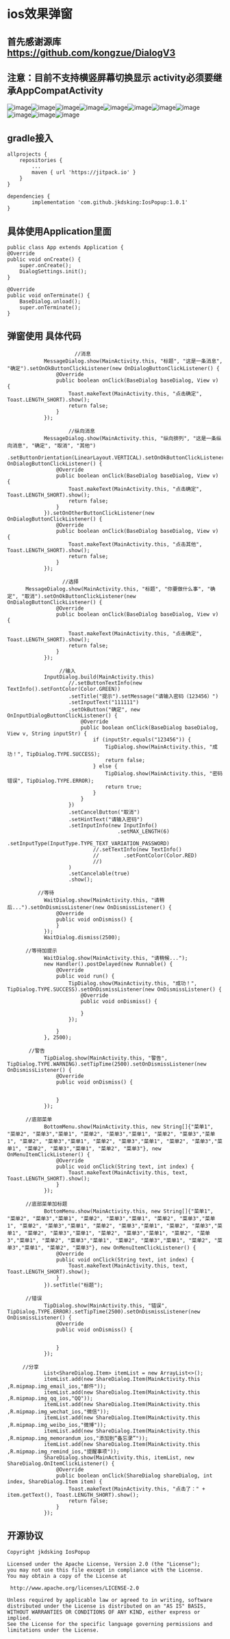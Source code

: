 # ios效果弹窗

## 首先感谢源库  https://github.com/kongzue/DialogV3 

## 注意：目前不支持横竖屏幕切换显示   activity必须要继承AppCompatActivity

![image](https://github.com/jkdsking/IosPopup/blob/master/png/main.jpg)![image](https://github.com/jkdsking/IosPopup/blob/master/png/message.jpg)![image](https://github.com/jkdsking/IosPopup/blob/master/png/message_ver.jpg)![image](https://github.com/jkdsking/IosPopup/blob/master/png/select.jpg)![image](https://github.com/jkdsking/IosPopup/blob/master/png/input.jpg)![image](https://github.com/jkdsking/IosPopup/blob/master/png/wait.jpg)![image](https://github.com/jkdsking/IosPopup/blob/master/png/warn.jpg)![image](https://github.com/jkdsking/IosPopup/blob/master/png/buttom.jpg)![image](https://github.com/jkdsking/IosPopup/blob/master/png/buttom_menu.jpg)![image](https://github.com/jkdsking/IosPopup/blob/master/png/error.jpg)![image](https://github.com/jkdsking/IosPopup/blob/master/png/share.jpg)
 
   ## gradle接入
	
	allprojects {
		repositories {
			...
			maven { url 'https://jitpack.io' }
		}
	}
	
	dependencies {
	        implementation 'com.github.jkdsking:IosPopup:1.0.1'
	}
 
  
 

  
  ## 具体使用Application里面           
    public class App extends Application {
    @Override
    public void onCreate() {
        super.onCreate();
        DialogSettings.init();
    }

    @Override
    public void onTerminate() {
        BaseDialog.unload();
        super.onTerminate();
    }
      
      
  ## 弹窗使用 具体代码
 
  	 	
		                  //消息
                MessageDialog.show(MainActivity.this, "标题", "这是一条消息", "确定").setOnOkButtonClickListener(new OnDialogButtonClickListener() {
                    @Override
                    public boolean onClick(BaseDialog baseDialog, View v) {
                        Toast.makeText(MainActivity.this, "点击确定", Toast.LENGTH_SHORT).show();
                        return false;
                    }
                });
		 
		                //纵向消息
                MessageDialog.show(MainActivity.this, "纵向排列", "这是一条纵向消息", "确定", "取消", "其他")
                     .setButtonOrientation(LinearLayout.VERTICAL).setOnOkButtonClickListener(new OnDialogButtonClickListener() {
                    @Override
                    public boolean onClick(BaseDialog baseDialog, View v) {
                        Toast.makeText(MainActivity.this, "点击确定", Toast.LENGTH_SHORT).show();
                        return false;
                    }
                }).setOnOtherButtonClickListener(new OnDialogButtonClickListener() {
                    @Override
                    public boolean onClick(BaseDialog baseDialog, View v) {
                        Toast.makeText(MainActivity.this, "点击其他", Toast.LENGTH_SHORT).show();
                        return false;
                    }
                });
		    
		              //选择
		  MessageDialog.show(MainActivity.this, "标题", "你要做什么事", "确定", "取消").setOnOkButtonClickListener(new OnDialogButtonClickListener() {
                    @Override
                    public boolean onClick(BaseDialog baseDialog, View v) {

                        Toast.makeText(MainActivity.this, "点击确定", Toast.LENGTH_SHORT).show();
                        return false;
                    }
                });
                  
		             //输入
                InputDialog.build(MainActivity.this)
                        //.setButtonTextInfo(new TextInfo().setFontColor(Color.GREEN))
                        .setTitle("提示").setMessage("请输入密码（123456）")
                        .setInputText("111111")
                        .setOkButton("确定", new OnInputDialogButtonClickListener() {
                            @Override
                            public boolean onClick(BaseDialog baseDialog, View v, String inputStr) {
                                if (inputStr.equals("123456")) {
                                    TipDialog.show(MainActivity.this, "成功！", TipDialog.TYPE.SUCCESS);
                                    return false;
                                } else {
                                    TipDialog.show(MainActivity.this, "密码错误", TipDialog.TYPE.ERROR);
                                    return true;
                                }
                            }
                        })
                        .setCancelButton("取消")
                        .setHintText("请输入密码")
                        .setInputInfo(new InputInfo()
                                        .setMAX_LENGTH(6)
                                        .setInputType(InputType.TYPE_TEXT_VARIATION_PASSWORD)
                                //.setTextInfo(new TextInfo()
                                //        .setFontColor(Color.RED)
                                //)
                        )
                        .setCancelable(true)
                        .show();
                          
			  //等待
                WaitDialog.show(MainActivity.this, "请稍后...").setOnDismissListener(new OnDismissListener() {
                    @Override
                    public void onDismiss() {
                    }
                });
                WaitDialog.dismiss(2500);
                  
		  //等待加提示
                WaitDialog.show(MainActivity.this, "请稍候...");
                new Handler().postDelayed(new Runnable() {
                    @Override
                    public void run() {
                        TipDialog.show(MainActivity.this, "成功！", TipDialog.TYPE.SUCCESS).setOnDismissListener(new OnDismissListener() {
                            @Override
                            public void onDismiss() {

                            }
                        });

                    }
                }, 2500);
                   
		   //警告
                TipDialog.show(MainActivity.this, "警告", TipDialog.TYPE.WARNING).setTipTime(2500).setOnDismissListener(new OnDismissListener() {
                    @Override
                    public void onDismiss() {


                    }
                });
                  
		  //底部菜单
                BottomMenu.show(MainActivity.this, new String[]{"菜单1", "菜单2", "菜单3","菜单1", "菜单2", "菜单3","菜单1", "菜单2", "菜单3","菜单1", "菜单2", "菜单3","菜单1", "菜单2", "菜单3","菜单1", "菜单2", "菜单3","菜单1", "菜单2", "菜单3","菜单1", "菜单2", "菜单3"}, new OnMenuItemClickListener() {
                    @Override
                    public void onClick(String text, int index) {
                        Toast.makeText(MainActivity.this, text, Toast.LENGTH_SHORT).show();
                    }
                });
                  
		  //底部菜单加标题
                BottomMenu.show(MainActivity.this, new String[]{"菜单1", "菜单2", "菜单3","菜单1", "菜单2", "菜单3","菜单1", "菜单2", "菜单3","菜单1", "菜单2", "菜单3","菜单1", "菜单2", "菜单3","菜单1", "菜单2", "菜单3","菜单1", "菜单2", "菜单3","菜单1", "菜单2", "菜单3","菜单1", "菜单2", "菜单3","菜单1", "菜单2", "菜单3","菜单1", "菜单2", "菜单3","菜单1", "菜单2", "菜单3","菜单1", "菜单2", "菜单3"}, new OnMenuItemClickListener() {
                    @Override
                    public void onClick(String text, int index) {
                        Toast.makeText(MainActivity.this, text, Toast.LENGTH_SHORT).show();
                    }
                }).setTitle("标题");
              
	      //错误
                TipDialog.show(MainActivity.this, "错误", TipDialog.TYPE.ERROR).setTipTime(2500).setOnDismissListener(new OnDismissListener() {
                    @Override
                    public void onDismiss() {


                    }
                });
                 
		 //分享
                List<ShareDialog.Item> itemList = new ArrayList<>();
                itemList.add(new ShareDialog.Item(MainActivity.this ,R.mipmap.img_email_ios,"邮件"));
                itemList.add(new ShareDialog.Item(MainActivity.this ,R.mipmap.img_qq_ios,"QQ"));
                itemList.add(new ShareDialog.Item(MainActivity.this ,R.mipmap.img_wechat_ios,"微信"));
                itemList.add(new ShareDialog.Item(MainActivity.this ,R.mipmap.img_weibo_ios,"微博"));
                itemList.add(new ShareDialog.Item(MainActivity.this ,R.mipmap.img_memorandum_ios,"添加到“备忘录”"));
                itemList.add(new ShareDialog.Item(MainActivity.this ,R.mipmap.img_remind_ios,"提醒事项"));
                ShareDialog.show(MainActivity.this, itemList, new ShareDialog.OnItemClickListener() {
                    @Override
                    public boolean onClick(ShareDialog shareDialog, int index, ShareDialog.Item item) {
                        Toast.makeText(MainActivity.this, "点击了：" + item.getText(), Toast.LENGTH_SHORT).show();
                        return false;
                    }
                });
        
 ## 开源协议
```
Copyright jkdsking IosPopup

Licensed under the Apache License, Version 2.0 (the "License");
you may not use this file except in compliance with the License.
You may obtain a copy of the License at

 http://www.apache.org/licenses/LICENSE-2.0

Unless required by applicable law or agreed to in writing, software
distributed under the License is distributed on an "AS IS" BASIS,
WITHOUT WARRANTIES OR CONDITIONS OF ANY KIND, either express or implied.
See the License for the specific language governing permissions and
limitations under the License.
```        
